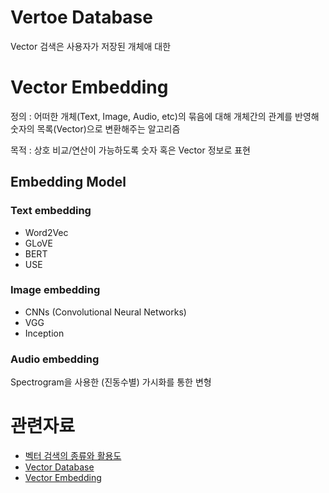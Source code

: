 
# Vertoe Database

Vector 검색은 사용자가 저장된 개체애 대한 


# Vector Embedding

정의 : 어떠한 개체(Text, Image, Audio, etc)의 묶음에 대해 개체간의 관계를 반영해 숫자의 목록(Vector)으로 변환해주는 알고리즘

목적 : 상호 비교/연산이 가능하도록 숫자 혹은 Vector 정보로 표현 


## Embedding Model

### Text embedding

- Word2Vec
- GLoVE
- BERT
- USE


### Image embedding

- CNNs (Convolutional Neural Networks)
- VGG
- Inception

### Audio embedding

Spectrogram을 사용한 (진동수별) 가시화를 통한 변형


# 관련자료
- [벡터 검색의 종류와 활용도](https://www.itworld.co.kr/tags/18955/ai/209202)
- [Vector Database](https://www.pinecone.io/learn/vector-database/)
- [Vector Embedding](https://www.pinecone.io/learn/vector-embeddings/)
